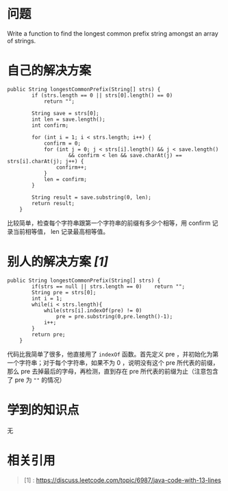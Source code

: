 # 问题 

Write a function to find the longest common prefix string amongst an array of strings.

# 自己的解决方案

```
public String longestCommonPrefix(String[] strs) {
        if (strs.length == 0 || strs[0].length() == 0)
            return "";

        String save = strs[0];
        int len = save.length();
        int confirm;

        for (int i = 1; i < strs.length; i++) {
            confirm = 0;
            for (int j = 0; j < strs[i].length() && j < save.length()
                    && confirm < len && save.charAt(j) == strs[i].charAt(j); j++) {
                confirm++;
            }
            len = confirm;
        }

        String result = save.substring(0, len);
        return result;
    }
```

比较简单，检查每个字符串跟第一个字符串的前缀有多少个相等，用 confirm 记录当前相等值， len 记录最高相等值。

# 别人的解决方案 ***[1]***

```
public String longestCommonPrefix(String[] strs) {
        if(strs == null || strs.length == 0)    return "";
	    String pre = strs[0];
	    int i = 1;
	    while(i < strs.length){
	        while(strs[i].indexOf(pre) != 0)
	            pre = pre.substring(0,pre.length()-1);
	        i++;
	    }
	    return pre;
    }
```

代码比我简单了很多，他直接用了 ```indexOf``` 函数。首先定义 pre ，并初始化为第一个字符串；对于每个字符串，如果不为 0 ，说明没有这个 pre 所代表的前缀，那么 pre 去掉最后的字母，再检测，直到存在 pre 所代表的前缀为止（注意包含了 pre 为 ```""``` 的情况）


# 学到的知识点

无

# 相关引用
> [1] : https://discuss.leetcode.com/topic/6987/java-code-with-13-lines